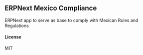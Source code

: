 ## ERPNext Mexico Compliance

ERPNext app to serve as base to comply with Mexican Rules and Regulations

#### License

MIT